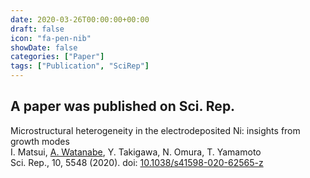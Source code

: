 ```yaml
---
date: 2020-03-26T00:00:00+00:00
draft: false
icon: "fa-pen-nib"
showDate: false
categories: ["Paper"]
tags: ["Publication", "SciRep"]
---
```


## A paper was published on Sci. Rep.

Microstructural heterogeneity in the electrodeposited Ni: insights from growth modes  
    I. Matsui, <u>A. Watanabe</u>, Y. Takigawa, N. Omura, T. Yamamoto  
    Sci. Rep., 10, 5548 (2020).
    doi: [10.1038/s41598-020-62565-z](https://doi.org/10.1038/s41598-020-62565-z)

<div class="iframely-embed"><div class="iframely-responsive" style="height: 140px; padding-bottom: 0;"><a href="https://www.nature.com/articles/s41598-020-62565-z" data-iframely-url="//iframely.net/O2X0EQs?card=small"></a></div></div><script async src="//iframely.net/embed.js"></script>
